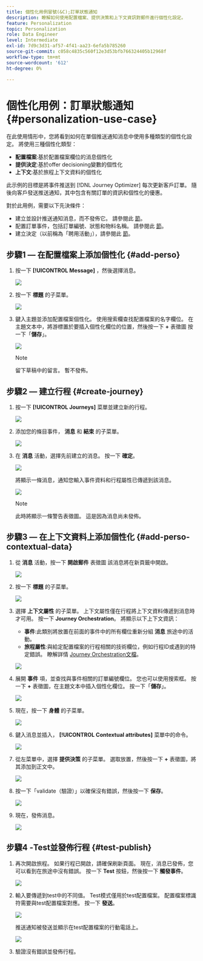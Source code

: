 ```yaml
---
title: 個性化用例冒號(&C);訂單狀態通知
description: 瞭解如何使用配置檔案、提供決策和上下文資訊對郵件進行個性化設定。
feature: Personalization
topic: Personalization
role: Data Engineer
level: Intermediate
exl-id: 7d9c3d31-af57-4f41-aa23-6efa5b785260
source-git-commit: c058c4835c560f12e3d53bfb766324405b12968f
workflow-type: tm+mt
source-wordcount: '612'
ht-degree: 0%

---
```


# 個性化用例：訂單狀態通知 {#personalization-use-case}

在此使用情形中，您將看到如何在單個推送通知消息中使用多種類型的個性化設定。 將使用三種個性化類型：

* **配置檔案**:基於配置檔案欄位的消息個性化
* **提供決定**:基於offer decisioning變數的個性化
* **上下文**:基於旅程上下文資料的個性化

此示例的目標是將事件推送到 [!DNL Journey Optimizer] 每次更新客戶訂單。 隨後向客戶發送推送通知，其中包含有關訂單的資訊和個性化的優惠。

對於此用例，需要以下先決條件：

* 建立並設計推送通知消息，而不發佈它。 請參閱此 [節](../messages/get-started-content.md)。
* 配置訂單事件，包括訂單編號、狀態和物料名稱。 請參閱此 [節](../event/about-events.md)。
* 建立決定（以前稱為「聘用活動」），請參閱此 [節](../offers/offer-activities/create-offer-activities.md)。

## 步驟1 — 在配置檔案上添加個性化 {#add-perso}

1. 按一下 **[!UICONTROL Message]** ，然後選擇消息。

   ![](assets/perso-uc.png)

1. 按一下 **標題** 的子菜單。

   ![](assets/perso-uc2.png)

1. 鍵入主題並添加配置檔案個性化。 使用搜索欄查找配置檔案的名字欄位。 在主題文本中，將游標置於要插入個性化欄位的位置，然後按一下 **+** 表徵圖 按一下「**儲存**」。

   ![](assets/perso-uc3.png)

   >[!NOTE]
   >
   >留下草稿中的留言。 暫不發佈。

## 步驟2 — 建立行程 {#create-journey}

1. 按一下 **[!UICONTROL Journeys]** 菜單並建立新的行程。

   ![](assets/perso-uc4.png)

1. 添加您的條目事件， **消息** 和 **結束** 的子菜單。

   ![](assets/perso-uc5.png)

1. 在 **消息** 活動，選擇先前建立的消息。 按一下 **確定**。

   ![](assets/perso-uc6.png)

   將顯示一條消息，通知您輸入事件資料和行程屬性已傳遞到該消息。

   ![](assets/perso-uc7.png)

   >[!NOTE]
   >
   >此時將顯示一條警告表徵圖。 這是因為消息尚未發佈。

## 步驟3 — 在上下文資料上添加個性化 {#add-perso-contextual-data}

1. 從 **消息** 活動，按一下 **開啟郵件** 表徵圖 該消息將在新頁籤中開啟。

   ![](assets/perso-uc8.png)

1. 按一下 **標題** 的子菜單。

   ![](assets/perso-uc9.png)

1. 選擇 **上下文屬性** 的子菜單。 上下文屬性僅在行程將上下文資料傳遞到消息時才可用。 按一下 **Journey Orchestration**。 將顯示以下上下文資訊：

   * **事件**:此類別將放置在前面的事件中的所有欄位重新分組 **消息** 旅途中的活動。
   * **旅程屬性**:與給定配置檔案的行程相關的技術欄位，例如行程ID或遇到的特定錯誤。 瞭解詳情 [Journey Orchestration文檔](../building-journeys/expression/journey-properties.md)。

   ![](assets/perso-uc10.png)

1. 展開 **事件** 項，並查找與事件相關的訂單編號欄位。 您也可以使用搜索框。 按一下 **+** 表徵圖，在主題文本中插入個性化欄位。 按一下「**儲存**」。

   ![](assets/perso-uc11.png)

1. 現在，按一下 **身體** 的子菜單。

   ![](assets/perso-uc12.png)

1. 鍵入消息並插入， **[!UICONTROL Contextual attributes]** 菜單中的命令。

   ![](assets/perso-uc13.png)

1. 從左菜單中，選擇 **提供決策** 的子菜單。 選取放置，然後按一下 **+** 表徵圖，將其添加到正文中。

   ![](assets/perso-uc14.png)

1. 按一下「validate（驗證）」以確保沒有錯誤，然後按一下 **保存**。

   ![](assets/perso-uc15.png)

1. 現在，發佈消息。

   ![](assets/perso-uc16.png)

## 步驟4 -Test並發佈行程 {#test-publish}

1. 再次開啟旅程。 如果行程已開啟，請確保刷新頁面。 現在，消息已發佈，您可以看到在旅途中沒有錯誤。 按一下 **Test** 按鈕，然後按一下 **觸發事件**。

   ![](assets/perso-uc17.png)

1. 輸入要傳遞到test中的不同值。 Test模式僅用於test配置檔案。 配置檔案標識符需要與test配置檔案對應。 按一下 **發送**。

   ![](assets/perso-uc18.png)

   推送通知被發送並顯示在test配置檔案的行動電話上。

   ![](assets/perso-uc19.png)

1. 驗證沒有錯誤並發佈行程。
